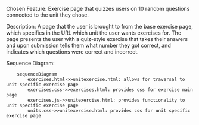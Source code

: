 Chosen Feature: Exercise page that quizzes users on 10 random questions connected to the unit they chose.

Description: A page that the user is brought to from the base exercise page, which specifies in the URL which unit the user wants exercises for. The page presents the user with a quiz-style exercise that takes their answers and upon submission tells them what number they got correct, and indicates which questions were correct and incorrect.

Sequence Diagram:

```mermaid
    sequenceDiagram
        exercises.html->>unitexercise.html: allows for traversal to unit specific exercise page
        exercises.css->>exercises.html: provides css for exercise main page
        exercises.js->>unitexercise.html: provides functionality to unit specific exercise page 
        units.css->>unitexercise.html: provides css for unit specific exercise page
```